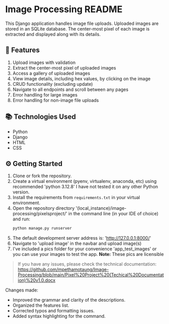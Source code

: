 # Image Processing README

This Django application handles image file uploads. Uploaded images are stored in an SQLite database. The center-most pixel of each image is extracted and displayed along with its details.

## 🔬 Features
1. Upload images with validation
2. Extract the center-most pixel of uploaded images
3. Access a gallery of uploaded images
4. View image details, including hex values, by clicking on the image
5. CRUD functionality (excluding update)
6. Navigate to all endpoints and scroll between any pages
7. Error handling for large images
8. Error handling for non-image file uploads

## 📚 Technologies Used
* Python
* Django
* HTML
* CSS

## ⚙ Getting Started
1. Clone or fork the repository.
2. Create a virtual environment (pyenv, virtualenv, anaconda, etc) using recommended 'python 3.12.8' I have not tested it on any other Python version.
3. Install the requirements from `requirements.txt` in your virtual environment.
4. Open the repository directory '(local_instance)/image-processing/pixelsproject/' in the command line (in your IDE of choice) and run:
   ```sh
   python manage.py runserver
6. The default development server address is:  'http://127.0.0.1:8000/'
7. Navigate to 'upload image' in the navbar and upload image(s)
5. I've included a pics folder for your convenience 'app_test_images' or you can use your images to test the app.
   **Note:** These pics are licensible 
   
> If you have any issues, please check the technical documentation: https://github.com/mpethamotaung/Image-Processing/blob/main/Pixel%20Project%20(Techical%20Documentation)%20v1.0.docx

Changes made:
- Improved the grammar and clarity of the descriptions.
- Organized the features list.
- Corrected typos and formatting issues.
- Added syntax highlighting for the command.

